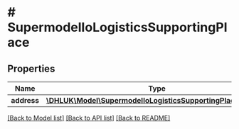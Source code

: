 # # SupermodelIoLogisticsSupportingPlace

## Properties

Name | Type | Description | Notes
------------ | ------------- | ------------- | -------------
**address** | [**\DHLUK\Model\SupermodelIoLogisticsSupportingPlaceAddress**](SupermodelIoLogisticsSupportingPlaceAddress.md) |  | [optional]

[[Back to Model list]](../../README.md#models) [[Back to API list]](../../README.md#endpoints) [[Back to README]](../../README.md)

